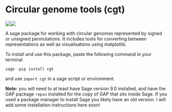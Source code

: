 # Circular genome tools (cgt)
[![](https://img.shields.io/pypi/v/cgt.svg)](https://pypi.org/project/cgt/)[![](https://github.com/js51/Circular-genome-tools/actions/workflows/python-publish.yml/badge.svg)](https://github.com/js51/Circular-genome-tools/actions/workflows/python-publish.yml)

A sage package for working with circular genomes represented by signed or unsigned permutations. It includes tools for converting between representations as well as visualisations using matplotlib.

To install and use this package, paste the following command in your terminal

`sage -pip install cgt`

and use `import cgt` in a sage script or environment.

**Note:** you will need to at least have Sage version 9.0 installed, and have the GAP package `repsn` installed for the copy of GAP that sits inside Sage. If you used a package manager to install Sage you likely have an old version. I will add some installation instructions here soon!

